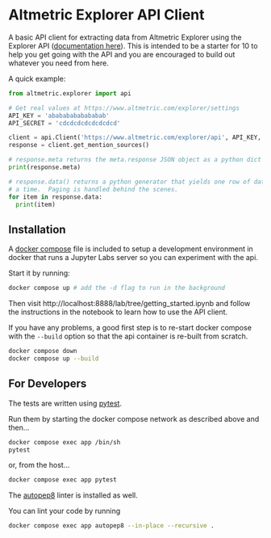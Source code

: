 # Altmetric Explorer API Client

A basic API client for extracting data from Altmetric Explorer using the Explorer
API ([documentation here](https://www.altmetric.com/explorer/documentation/api)).  This is intended to be a starter for 10 to help you get going with the API
and you are encouraged to build out whatever you need from here.

A quick example:

```python
from altmetric.explorer import api

# Get real values at https://www.altmetric.com/explorer/settings
API_KEY = 'abababababababab'
API_SECRET = 'cdcdcdcdcdcdcdcd'

client = api.Client('https://www.altmetric.com/explorer/api', API_KEY, API_SECRET)
response = client.get_mention_sources()

# response.meta returns the meta.response JSON object as a python dict
print(response.meta)

# response.data() returns a python generator that yields one row of data at
# a time.  Paging is handled behind the scenes.
for item in response.data:
  print(item)
```

## Installation

A [docker compose](https://docs.docker.com/compose/) file is included to setup a development environment in docker that runs a Jupyter Labs server so you can experiment with the api.

Start it by running:

```sh
docker compose up # add the -d flag to run in the background
```

Then visit http://localhost:8888/lab/tree/getting_started.ipynb and follow the instructions in the notebook to learn how to use the API client.

If you have any problems, a good first step is to re-start docker compose with the `--build` option so that the api container is re-built from scratch.

```sh
docker compose down
docker compose up --build
```

## For Developers

The tests are written using [pytest](https://docs.pytest.org/).

Run them by starting the docker compose network as described above and then...

```sh
docker compose exec app /bin/sh
pytest
```

or, from the host...

```sh
docker compose exec app pytest
```

The [autopep8](https://pypi.org/project/autopep8/) linter is installed as well.

You can lint your code by running

```sh
docker compose exec app autopep8 --in-place --recursive .
```

